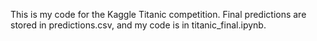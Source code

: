 This is my code for the Kaggle Titanic competition. Final predictions are stored in predictions.csv, and my code is in titanic_final.ipynb. 
